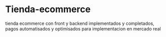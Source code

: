 # Tienda-ecommerce
tienda ecommerce con front y backend implementados y completados, pagos automatisados y optimisados para implementacion en mercado real
